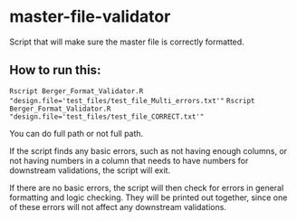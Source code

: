 # master-file-validator
Script that will make sure the master file is correctly formatted.

## How to run this:

`Rscript Berger_Format_Validator.R "design.file='test_files/test_file_Multi_errors.txt'"`
`Rscript Berger_Format_Validator.R "design.file='test_files/test_file_CORRECT.txt'"`

You can do full path or not full path.

If the script finds any basic errors, such as not having enough columns, or
not having numbers in a column that needs to have numbers for downstream
validations, the script will exit.

If there are no basic errors, the script will then check for errors in general
formatting and logic checking. They will be printed out together, since one of
these errors will not affect any downstream validations.

